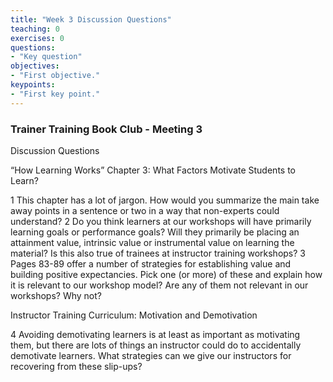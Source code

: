 ```yaml
---
title: "Week 3 Discussion Questions"
teaching: 0
exercises: 0
questions:
- "Key question"
objectives:
- "First objective."
keypoints:
- "First key point."
---
```


### Trainer Training Book Club - Meeting 3
Discussion Questions

“How Learning Works”
Chapter 3: What Factors Motivate Students to Learn?

1 This chapter has a lot of jargon. How would you summarize the main take away points in a sentence or two in a way that non-experts could understand?
2 Do you think learners at our workshops will have primarily learning goals or performance goals? Will they primarily be placing an attainment value, intrinsic value or instrumental value on learning the material? Is this also true of trainees at instructor training workshops?
3 Pages 83-89 offer a number of strategies for establishing value and building positive expectancies. Pick one (or more) of these and explain how it is relevant to our workshop model? Are any of them not relevant in our workshops? Why not?

Instructor Training Curriculum: Motivation and Demotivation

4 Avoiding demotivating learners is at least as important as motivating them, but there are lots of things an instructor could do to accidentally demotivate learners. What strategies can we give our instructors for recovering from these slip-ups?
